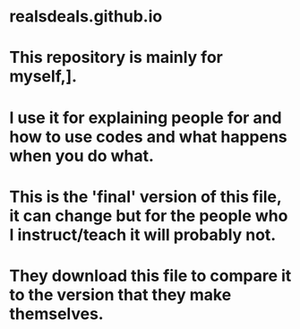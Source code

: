 # realsdeals.github.io

# This repository is mainly for myself,].
# I use it for explaining people for and how to use codes and what happens when you do what.

# This is the 'final' version of this file, it can change but for the people who I instruct/teach it will probably not.
# They download this file to compare it to the version that they make themselves.
